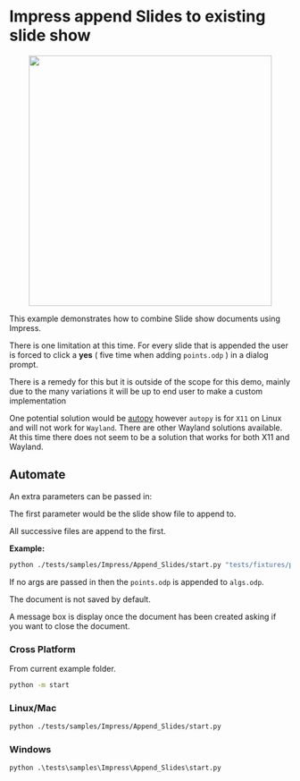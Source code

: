 # Impress append Slides to existing slide show

<p align="center">
  <img width="435" height="448" src="https://user-images.githubusercontent.com/4193389/198401485-94062f29-6a24-40f7-8873-fce8abaff481.png">
</p>

This example demonstrates how to combine Slide show documents using Impress.

There is one limitation at this time.
For every slide that is appended the user is forced to click a **yes** ( five time when adding `points.odp` ) in a dialog prompt.

There is a remedy for this but it is outside of the scope for this demo, mainly
due to the many variations it will be up to end user to make a custom implementation

One potential solution would be [autopy](https://pypi.org/project/autopy/)
however `autopy` is for `X11` on Linux and will not work for `Wayland`.
There are other Wayland solutions available.
At this time there does not seem to be a solution that works for both X11 and Wayland.

## Automate

An extra parameters can be passed in:

The first parameter would be the slide show file to append to.

All successive files are append to the first.

**Example:**

```sh
python ./tests/samples/Impress/Append_Slides/start.py "tests/fixtures/presentation/algs.odp" "tests/fixtures/presentation/points.odp"
```

If no args are passed in then the `points.odp` is appended to `algs.odp`.

The document is not saved by default.

A message box is display once the document has been created asking if you want to close the document.

### Cross Platform

From current example folder.

```sh
python -m start
```

### Linux/Mac

```sh
python ./tests/samples/Impress/Append_Slides/start.py
```

### Windows

```ps
python .\tests\samples\Impress\Append_Slides\start.py
```

